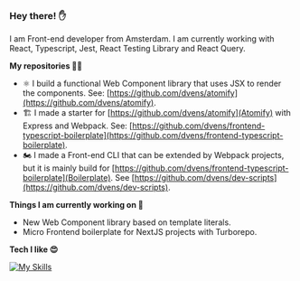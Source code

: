 ### Hey there! ✋

I am Front-end developer from Amsterdam. I am currently working with React, Typescript, Jest, React Testing Library and React Query.

**My repositories 👨‍💻**
- ⚛️ I build a functional Web Component library that uses JSX to render the components. See: [https://github.com/dvens/atomify](https://github.com/dvens/atomify).
- 🏗️ I made a starter for [https://github.com/dvens/atomify](Atomify) with Express and Webpack. See: [https://github.com/dvens/frontend-typescript-boilerplate](https://github.com/dvens/frontend-typescript-boilerplate).
- 🏍️ I made a Front-end CLI that can be extended by Webpack projects, but it is mainly build for [https://github.com/dvens/frontend-typescript-boilerplate](Boilerplate). See [https://github.com/dvens/dev-scripts](https://github.com/dvens/dev-scripts).

**Things I am currently working on 💎**
- New Web Component library based on template literals.
- Micro Frontend boilerplate for NextJS projects with Turborepo.

**Tech I like 😍**

[![My Skills](https://skillicons.dev/icons?i=js,html,css,lit,yarn,webpack,vscode,vitest,vite,ts,npm,nextjs,git)](https://skillicons.dev)

